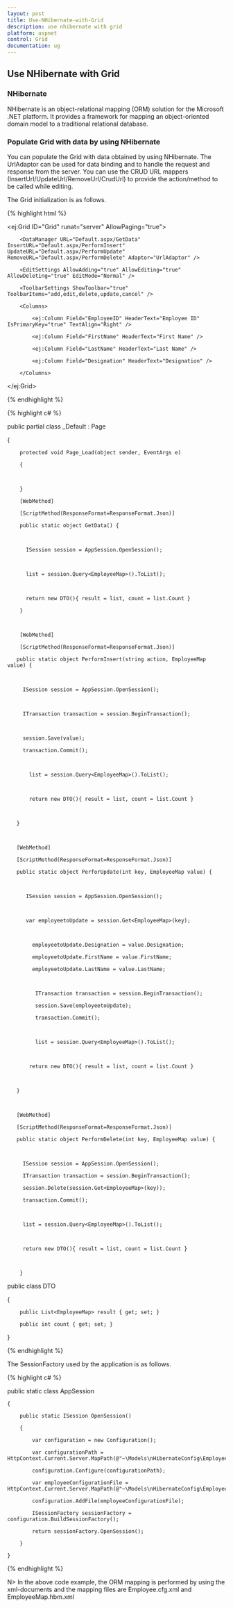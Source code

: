 ```yaml
---
layout: post
title: Use-NHibernate-with-Grid
description: use nhibernate with grid
platform: aspnet
control: Grid
documentation: ug
---
```


## Use NHibernate with Grid

### NHibernate

NHibernate is an object-relational mapping (ORM) solution for the Microsoft .NET platform. It provides a framework for mapping an object-oriented domain model to a traditional relational database.

### Populate Grid with data by using NHibernate

You can populate the Grid with data obtained by using NHibernate. The UrlAdaptor can be used for data binding and to handle the request and response from the server. You can use the CRUD URL mappers (InsertUrl/UpdateUrl/RemoveUrl/CrudUrl) to provide the action/method to be called while editing.

The Grid initialization is as follows.


 {% highlight html %}


<ej:Grid ID="Grid" runat="server" AllowPaging="true">

        <DataManager URL="Default.aspx/GetData" InsertURL="Default.aspx/PerformInsert" UpdateURL="Default.aspx/PerformUpdate" RemoveURL="Default.aspx/PerformDelete" Adaptor="UrlAdaptor" />

        <EditSettings AllowAdding="true" AllowEditing="true" AllowDeleting="true" EditMode="Normal" />

        <ToolbarSettings ShowToolbar="true" ToolbarItems="add,edit,delete,update,cancel" />

        <Columns>

            <ej:Column Field="EmployeeID" HeaderText="Employee ID" IsPrimaryKey="true" TextAlign="Right" />

            <ej:Column Field="FirstName" HeaderText="First Name" />

            <ej:Column Field="LastName" HeaderText="Last Name" />

            <ej:Column Field="Designation" HeaderText="Designation" />

        </Columns>

</ej:Grid>

 {% endhighlight %}


 {% highlight c# %}






public partial class _Default : Page

{



        protected void Page_Load(object sender, EventArgs e)

        {



        }

        [WebMethod]

        [ScriptMethod(ResponseFormat=ResponseFormat.Json)]

        public static object GetData() { 



          ISession session = AppSession.OpenSession();



          list = session.Query<EmployeeMap>().ToList();



          return new DTO(){ result = list, count = list.Count }

        }



        [WebMethod]

        [ScriptMethod(ResponseFormat=ResponseFormat.Json)]

       public static object PerformInsert(string action, EmployeeMap value) { 



         ISession session = AppSession.OpenSession();



         ITransaction transaction = session.BeginTransaction();



         session.Save(value);

         transaction.Commit();



           list = session.Query<EmployeeMap>().ToList();



           return new DTO(){ result = list, count = list.Count }



       }



       [WebMethod]

       [ScriptMethod(ResponseFormat=ResponseFormat.Json)]

       public static object PerforUpdate(int key, EmployeeMap value) { 



          ISession session = AppSession.OpenSession();



          var employeetoUpdate = session.Get<EmployeeMap>(key);



            employeetoUpdate.Designation = value.Designation;

            employeetoUpdate.FirstName = value.FirstName;

            employeetoUpdate.LastName = value.LastName;



             ITransaction transaction = session.BeginTransaction();              

             session.Save(employeetoUpdate);

             transaction.Commit();               



             list = session.Query<EmployeeMap>().ToList();            



           return new DTO(){ result = list, count = list.Count }



       }



       [WebMethod]

       [ScriptMethod(ResponseFormat=ResponseFormat.Json)]

       public static object PerformDelete(int key, EmployeeMap value) { 



         ISession session = AppSession.OpenSession();

         ITransaction transaction = session.BeginTransaction();

         session.Delete(session.Get<EmployeeMap>(key));

         transaction.Commit();                



         list = session.Query<EmployeeMap>().ToList();



         return new DTO(){ result = list, count = list.Count }



        }



public class DTO

{

        public List<EmployeeMap> result { get; set; }

        public int count { get; set; }

 }


 {% endhighlight %}


The SessionFactory used by the application is as follows.

{% highlight c# %}

public static class AppSession

    {

        public static ISession OpenSession()

        {

            var configuration = new Configuration();

            var configurationPath = HttpContext.Current.Server.MapPath(@"~\Models\nHibernateConfig\Employee.cfg.xml");

            configuration.Configure(configurationPath);

            var employeeConfigurationFile = HttpContext.Current.Server.MapPath(@"~\Models\nHibernateConfig\EmployeeMap.hbm.xml");

            configuration.AddFile(employeeConfigurationFile);

            ISessionFactory sessionFactory = configuration.BuildSessionFactory();

            return sessionFactory.OpenSession();

        }

    }

 {% endhighlight %}


N> In the above code example, the ORM mapping is performed by using the xml-documents and the mapping files are Employee.cfg.xml and EmployeeMap.hbm.xml






